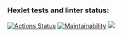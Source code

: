 ### Hexlet tests and linter status:

[![Actions Status](https://github.com/hal-ras/frontend-project-44/actions/workflows/hexlet-check.yml/badge.svg)](https://github.com/hal-ras/frontend-project-44/actions) [![Maintainability](https://api.codeclimate.com/v1/badges/8478be415a029661b25f/maintainability)](https://codeclimate.com/github/hal-ras/frontend-project-44/maintainability)
<a href="https://asciinema.org/a/49Lexmely0gden6htI7HzTb8k" target="_blank"><img src="https://asciinema.org/a/49Lexmely0gden6htI7HzTb8k.svg" /></a>
